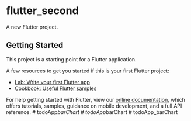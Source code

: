 # flutter_second

A new Flutter project.

## Getting Started

This project is a starting point for a Flutter application.

A few resources to get you started if this is your first Flutter project:

- [Lab: Write your first Flutter app](https://flutter.dev/docs/get-started/codelab)
- [Cookbook: Useful Flutter samples](https://flutter.dev/docs/cookbook)

For help getting started with Flutter, view our
[online documentation](https://flutter.dev/docs), which offers tutorials,
samples, guidance on mobile development, and a full API reference.
#   t o d o A p p _ b a r C h a r t  
 #   t o d o A p p _ b a r C h a r t  
 #   t o d o A p p _ b a r C h a r t  
 